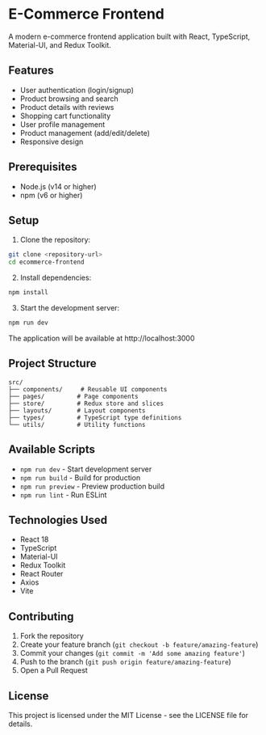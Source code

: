 # E-Commerce Frontend

A modern e-commerce frontend application built with React, TypeScript, Material-UI, and Redux Toolkit.

## Features

- User authentication (login/signup)
- Product browsing and search
- Product details with reviews
- Shopping cart functionality
- User profile management
- Product management (add/edit/delete)
- Responsive design

## Prerequisites

- Node.js (v14 or higher)
- npm (v6 or higher)

## Setup

1. Clone the repository:
```bash
git clone <repository-url>
cd ecommerce-frontend
```

2. Install dependencies:
```bash
npm install
```

3. Start the development server:
```bash
npm run dev
```

The application will be available at http://localhost:3000

## Project Structure

```
src/
├── components/     # Reusable UI components
├── pages/         # Page components
├── store/         # Redux store and slices
├── layouts/       # Layout components
├── types/         # TypeScript type definitions
└── utils/         # Utility functions
```

## Available Scripts

- `npm run dev` - Start development server
- `npm run build` - Build for production
- `npm run preview` - Preview production build
- `npm run lint` - Run ESLint

## Technologies Used

- React 18
- TypeScript
- Material-UI
- Redux Toolkit
- React Router
- Axios
- Vite

## Contributing

1. Fork the repository
2. Create your feature branch (`git checkout -b feature/amazing-feature`)
3. Commit your changes (`git commit -m 'Add some amazing feature'`)
4. Push to the branch (`git push origin feature/amazing-feature`)
5. Open a Pull Request

## License

This project is licensed under the MIT License - see the LICENSE file for details. 
